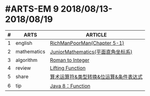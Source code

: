 #ARTS-EM 9 2018/08/13-2018/08/19
=================================

| # | ARTS | ARTICLE |
|---| ----- | ---------- |
|1|english|[RichManPoorMan(Chapter 5-1)](../english/RichManPoorMan/week9_Chapter%205-1.md)|
|2|mathematics|[JuniorMathematics(平面直角坐标系)](../mathematics/week9-7年级下.md)|
|3|algorithm|[Roman to Integer](../algorithm/week9_Roman-to-Integer.md)|
|4|review|[Lifting Function](../review/Week9_Lifting-Function.md)|
|5|share|[算术运算符&类型转换&位运算&条件表达式](../share/c_programing_language/第二章_2.5-2.12节.md)|
|6|tip|[Java 8：Function](../tip/Java8-Function.md)|


